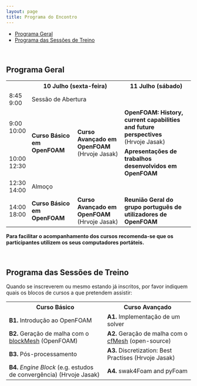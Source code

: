 ```yaml
---
layout: page
title: Programa do Encontro
---
```


  * [Programa Geral](#programa-geral)
  * [Programa das Sessões de Treino](#programa-das-sessões-de-treino)

<br>

## Programa Geral

<table>
    <tbody>
    <tr>
        <th></th>
        <th colspan="2">10 Julho (sexta-feira)</th>
        <th>11 Julho (sábado)</th>
    </tr>
    <tr>
        <td>8:45 <br> 9:00</td>
        <td colspan="2">Sessão de Abertura</td>
        <td></td>
    </tr>
    <tr>
        <td>9:00 <br> 10:00</td>
        <td rowspan="2"><b>Curso Básico em OpenFOAM</b></td>
        <td rowspan="2"><b>Curso Avançado em OpenFOAM</b> <br> (Hrvoje Jasak)</td>
        <td><b>OpenFOAM: History, current capabilities and future perspectives</b><br>(Hrvoje Jasak)</td>
    </tr>
    <tr>
        <td>10:00 <br> 12:30</td>
        <td><b>Apresentações de trabalhos desenvolvidos em OpenFOAM</b></td>
    </tr>
    <tr>
        <td>12:30 <br> 14:00</td>
        <td colspan="3">Almoço</td>
    </tr>
    <tr>
        <td>14:00 <br> 18:00</td>
        <td><b>Curso Básico em OpenFOAM</b></td>
        <td><b>Curso Avançado em OpenFOAM</b> <br> (Hrvoje Jasak)</td>
        <td><b>Reunião Geral do grupo português de utilizadores de OpenFOAM</b></td>
    </tr>
    </tbody>
</table>

<b>Para facilitar o acompanhamento dos cursos recomenda-se que os participantes utilizem os seus computadores portáteis.</b>

<br>

## Programa das Sessões de Treino

Quando se inscreverem ou mesmo estando já inscritos, por favor indiquem quais os blocos de cursos a que pretendem assistir:

<table>
  <tr>
    <th>Curso Básico</th>
    <th>Curso Avançado</th>
  </tr>
  <tr>
    <td style="text-align: left;"><b>B1.</b> Introdução ao OpenFOAM</td>
    <td style="text-align: left;"><b>A1.</b> Implementação de um solver</td>
  </tr>
  <tr>
    <td style="text-align: left;"><b>B2.</b> Geração de malha com o <a href="http://cfd.direct/openfoam/user-guide/blockMesh/">blockMesh</a> (OpenFOAM)</td>
    <td style="text-align: left;"><b>A2.</b> Geração de malha com o <a href="http://www.c-fields.com/cfmesh">cfMesh</a> (open-source)</td>
  </tr>
  <tr>
    <td style="text-align: left;"><b>B3.</b> Pós-processamento</td>
    <td style="text-align: left;"><b>A3.</b> Discretization: Best Practises (Hrvoje Jasak)</td>
  </tr>
  <tr>
    <td style="text-align: left;"><b>B4.</b> <i>Engine Block</i> (e.g. estudos de convergência) (Hrvoje Jasak)</td>
    <td style="text-align: left;"><b>A4.</b> swak4Foam and pyFoam</td>
  </tr>
</table>
